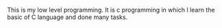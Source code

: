 This is my low level programming. It is c programming in which I learn the basic of C language and done many tasks. 
